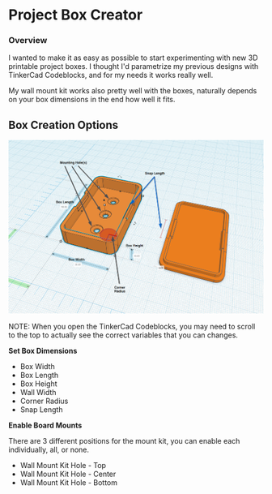 # Project Box Creator

### Overview

I wanted to make it as easy as possible to start experimenting with new 3D printable project boxes. I thought I'd parametrize my previous designs with TinkerCad Codeblocks, and for my needs it works really well.

My wall mount kit works also pretty well with the boxes, naturally depends on your box dimensions in the end how well it fits.

## Box Creation Options

![](settings-overview.png)

NOTE:
When you open the TinkerCad Codeblocks, you may need to scroll to the top to actually see the correct variables that you can changes.

**Set Box Dimensions**

* Box Width
* Box Length
* Box Height
* Wall Width
* Corner Radius
* Snap Length

**Enable Board Mounts**

There are 3 different positions for the mount kit, you can enable each individually, all, or none.

* Wall Mount Kit Hole - Top
* Wall Mount Kit Hole - Center
* Wall Mount Kit Hole - Bottom
